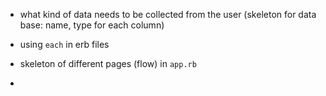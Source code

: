 - what kind of data needs to be collected from the user (skeleton for data base: name, type for each column)

- using `each` in erb files

- skeleton of different pages (flow) in `app.rb`

- 